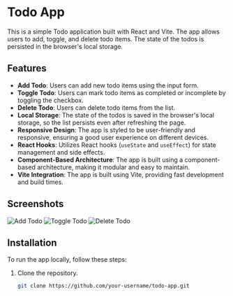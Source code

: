 # Todo App

This is a simple Todo application built with React and Vite. The app allows users to add, toggle, and delete todo items. The state of the todos is persisted in the browser's local storage.

## Features

- **Add Todo**: Users can add new todo items using the input form.
- **Toggle Todo**: Users can mark todo items as completed or incomplete by toggling the checkbox.
- **Delete Todo**: Users can delete todo items from the list.
- **Local Storage**: The state of the todos is saved in the browser's local storage, so the list persists even after refreshing the page.
- **Responsive Design**: The app is styled to be user-friendly and responsive, ensuring a good user experience on different devices.
- **React Hooks**: Utilizes React hooks (`useState` and `useEffect`) for state management and side effects.
- **Component-Based Architecture**: The app is built using a component-based architecture, making it modular and easy to maintain.
- **Vite Integration**: The app is built using Vite, providing fast development and build times.

## Screenshots

![Add Todo](path/to/add-todo-screenshot.png)
![Toggle Todo](path/to/toggle-todo-screenshot.png)
![Delete Todo](path/to/delete-todo-screenshot.png)

## Installation

To run the app locally, follow these steps:

1. Clone the repository.
   ```sh
   git clone https://github.com/your-username/todo-app.git
